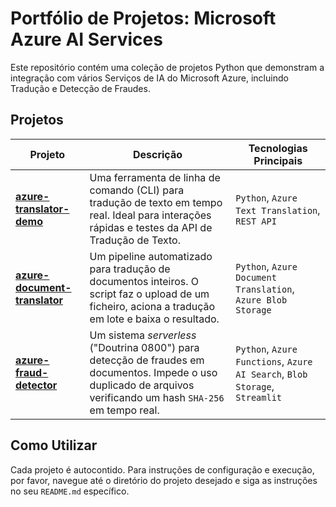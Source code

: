 # Portfólio de Projetos: Microsoft Azure AI Services

Este repositório contém uma coleção de projetos Python que demonstram a integração com vários Serviços de IA do Microsoft Azure, incluindo Tradução e Detecção de Fraudes.

## Projetos

| Projeto | Descrição | Tecnologias Principais |
| --- | --- | --- |
| **[azure-translator-demo](./azure-translator-demo/)** | Uma ferramenta de linha de comando (CLI) para tradução de texto em tempo real. Ideal para interações rápidas e testes da API de Tradução de Texto. | `Python`, `Azure Text Translation`, `REST API` |
| **[azure-document-translator](./azure-document-translator/)** | Um pipeline automatizado para tradução de documentos inteiros. O script faz o upload de um ficheiro, aciona a tradução em lote e baixa o resultado. | `Python`, `Azure Document Translation`, `Azure Blob Storage` |
| **[azure-fraud-detector](./azure-fraud-detector/)** | Um sistema *serverless* ("Doutrina 0800") para detecção de fraudes em documentos. Impede o uso duplicado de arquivos verificando um hash `SHA-256` em tempo real. | `Python`, `Azure Functions`, `Azure AI Search`, `Blob Storage`, `Streamlit` |

## Como Utilizar

Cada projeto é autocontido. Para instruções de configuração e execução, por favor, navegue até o diretório do projeto desejado e siga as instruções no seu `README.md` específico.